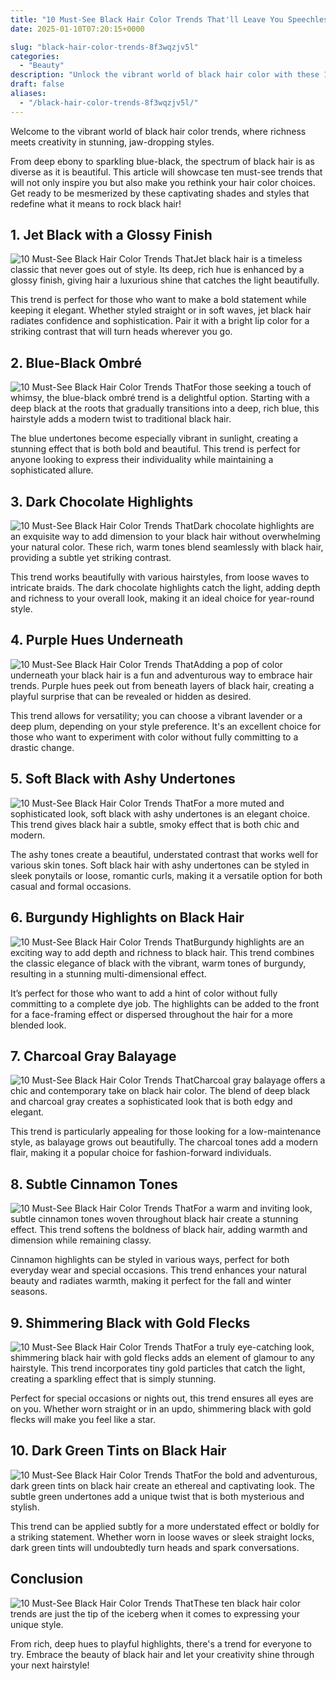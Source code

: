 ```yaml
---
title: "10 Must-See Black Hair Color Trends That'll Leave You Speechless!"
date: 2025-01-10T07:20:15+0000

slug: "black-hair-color-trends-8f3wqzjv5l"
categories:
  - "Beauty"
description: "Unlock the vibrant world of black hair color with these 10 breathtaking trends! From deep midnight hues to shimmering balayage, discover how to elevate your look and express your unique style. Get ready to turn heads and leave everyone in awe—your next hair transformation awaits! Don’t miss out!"
draft: false
aliases:
  - "/black-hair-color-trends-8f3wqzjv5l/"
---
```

Welcome to the vibrant world of black hair color trends, where richness meets creativity in stunning, jaw-dropping styles.

From deep ebony to sparkling blue-black, the spectrum of black hair is as diverse as it is beautiful. This article will showcase ten must-see trends that will not only inspire you but also make you rethink your hair color choices. Get ready to be mesmerized by these captivating shades and styles that redefine what it means to rock black hair!

## 1. Jet Black with a Glossy Finish
![10 Must-See Black Hair Color Trends That](/10-must-see-black-hair-color-trends-thatll-leave-you-speechless-1.-jet-black-with-a-glossy-finish.webp)Jet black hair is a timeless classic that never goes out of style. Its deep, rich hue is enhanced by a glossy finish, giving hair a luxurious shine that catches the light beautifully.

This trend is perfect for those who want to make a bold statement while keeping it elegant. Whether styled straight or in soft waves, jet black hair radiates confidence and sophistication. Pair it with a bright lip color for a striking contrast that will turn heads wherever you go.

## 2. Blue-Black Ombré
![10 Must-See Black Hair Color Trends That](/10-must-see-black-hair-color-trends-thatll-leave-you-speechless-2.-blue-black-ombre.webp)For those seeking a touch of whimsy, the blue-black ombré trend is a delightful option. Starting with a deep black at the roots that gradually transitions into a deep, rich blue, this hairstyle adds a modern twist to traditional black hair.

The blue undertones become especially vibrant in sunlight, creating a stunning effect that is both bold and beautiful. This trend is perfect for anyone looking to express their individuality while maintaining a sophisticated allure.

## 3. Dark Chocolate Highlights
![10 Must-See Black Hair Color Trends That](/10-must-see-black-hair-color-trends-thatll-leave-you-speechless-3.-dark-chocolate-highlights.webp)Dark chocolate highlights are an exquisite way to add dimension to your black hair without overwhelming your natural color. These rich, warm tones blend seamlessly with black hair, providing a subtle yet striking contrast.

This trend works beautifully with various hairstyles, from loose waves to intricate braids. The dark chocolate highlights catch the light, adding depth and richness to your overall look, making it an ideal choice for year-round style.

## 4. Purple Hues Underneath
![10 Must-See Black Hair Color Trends That](/10-must-see-black-hair-color-trends-thatll-leave-you-speechless-4.-purple-hues-underneath.webp)Adding a pop of color underneath your black hair is a fun and adventurous way to embrace hair trends. Purple hues peek out from beneath layers of black hair, creating a playful surprise that can be revealed or hidden as desired.

This trend allows for versatility; you can choose a vibrant lavender or a deep plum, depending on your style preference. It's an excellent choice for those who want to experiment with color without fully committing to a drastic change.

## 5. Soft Black with Ashy Undertones
![10 Must-See Black Hair Color Trends That](/10-must-see-black-hair-color-trends-thatll-leave-you-speechless-5.-soft-black-with-ashy-undertones.webp)For a more muted and sophisticated look, soft black with ashy undertones is an elegant choice. This trend gives black hair a subtle, smoky effect that is both chic and modern.

The ashy tones create a beautiful, understated contrast that works well for various skin tones. Soft black hair with ashy undertones can be styled in sleek ponytails or loose, romantic curls, making it a versatile option for both casual and formal occasions.

## 6. Burgundy Highlights on Black Hair
![10 Must-See Black Hair Color Trends That](/10-must-see-black-hair-color-trends-thatll-leave-you-speechless-6.-burgundy-highlights-on-black-hair.webp)Burgundy highlights are an exciting way to add depth and richness to black hair. This trend combines the classic elegance of black with the vibrant, warm tones of burgundy, resulting in a stunning multi-dimensional effect.

It’s perfect for those who want to add a hint of color without fully committing to a complete dye job. The highlights can be added to the front for a face-framing effect or dispersed throughout the hair for a more blended look.

## 7. Charcoal Gray Balayage
![10 Must-See Black Hair Color Trends That](/10-must-see-black-hair-color-trends-thatll-leave-you-speechless-7.-charcoal-gray-balayage.webp)Charcoal gray balayage offers a chic and contemporary take on black hair color. The blend of deep black and charcoal gray creates a sophisticated look that is both edgy and elegant.

This trend is particularly appealing for those looking for a low-maintenance style, as balayage grows out beautifully. The charcoal tones add a modern flair, making it a popular choice for fashion-forward individuals.

## 8. Subtle Cinnamon Tones
![10 Must-See Black Hair Color Trends That](/10-must-see-black-hair-color-trends-thatll-leave-you-speechless-8.-subtle-cinnamon-tones.webp)For a warm and inviting look, subtle cinnamon tones woven throughout black hair create a stunning effect. This trend softens the boldness of black hair, adding warmth and dimension while remaining classy.

Cinnamon highlights can be styled in various ways, perfect for both everyday wear and special occasions. This trend enhances your natural beauty and radiates warmth, making it perfect for the fall and winter seasons.

## 9. Shimmering Black with Gold Flecks
![10 Must-See Black Hair Color Trends That](/10-must-see-black-hair-color-trends-thatll-leave-you-speechless-9.-shimmering-black-with-gold-flecks.webp)For a truly eye-catching look, shimmering black hair with gold flecks adds an element of glamour to any hairstyle. This trend incorporates tiny gold particles that catch the light, creating a sparkling effect that is simply stunning.

Perfect for special occasions or nights out, this trend ensures all eyes are on you. Whether worn straight or in an updo, shimmering black with gold flecks will make you feel like a star.

## 10. Dark Green Tints on Black Hair
![10 Must-See Black Hair Color Trends That](/10-must-see-black-hair-color-trends-thatll-leave-you-speechless-10.-dark-green-tints-on-black-hair.webp)For the bold and adventurous, dark green tints on black hair create an ethereal and captivating look. The subtle green undertones add a unique twist that is both mysterious and stylish.

This trend can be applied subtly for a more understated effect or boldly for a striking statement. Whether worn in loose waves or sleek straight locks, dark green tints will undoubtedly turn heads and spark conversations.

## Conclusion
![10 Must-See Black Hair Color Trends That](/10-must-see-black-hair-color-trends-thatll-leave-you-speechless-conclusion.webp)These ten black hair color trends are just the tip of the iceberg when it comes to expressing your unique style.

From rich, deep hues to playful highlights, there's a trend for everyone to try. Embrace the beauty of black hair and let your creativity shine through your next hairstyle!